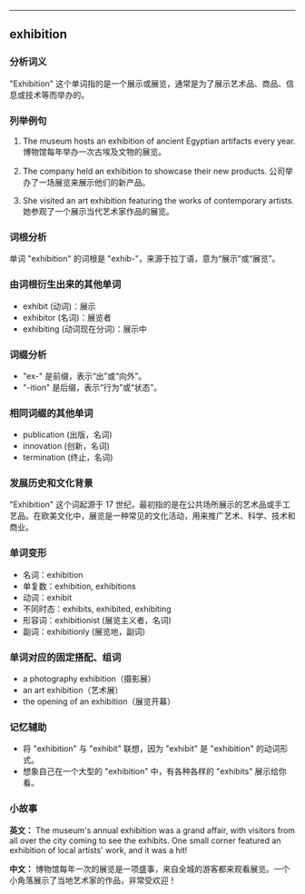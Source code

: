 
---------------
## exhibition
### 分析词义
"Exhibition" 这个单词指的是一个展示或展览，通常是为了展示艺术品、商品、信息或技术等而举办的。

### 列举例句
1. The museum hosts an exhibition of ancient Egyptian artifacts every year.
   博物馆每年举办一次古埃及文物的展览。

2. The company held an exhibition to showcase their new products.
   公司举办了一场展览来展示他们的新产品。

3. She visited an art exhibition featuring the works of contemporary artists.
   她参观了一个展示当代艺术家作品的展览。

### 词根分析
单词 "exhibition" 的词根是 "exhib-"，来源于拉丁语，意为“展示”或“展览”。

### 由词根衍生出来的其他单词
- exhibit (动词)：展示
- exhibitor (名词)：展览者
- exhibiting (动词现在分词)：展示中

### 词缀分析
- "ex-" 是前缀，表示“出”或“向外”。
- "-ition" 是后缀，表示“行为”或“状态”。

### 相同词缀的其他单词
- publication (出版，名词)
- innovation (创新，名词)
- termination (终止，名词)

### 发展历史和文化背景
"Exhibition" 这个词起源于 17 世纪，最初指的是在公共场所展示的艺术品或手工艺品。在欧美文化中，展览是一种常见的文化活动，用来推广艺术、科学、技术和商业。

### 单词变形
- 名词：exhibition
- 单复数：exhibition, exhibitions
- 动词：exhibit
- 不同时态：exhibits, exhibited, exhibiting
- 形容词：exhibitionist (展览主义者，名词)
- 副词：exhibitionly (展览地，副词)

### 单词对应的固定搭配、组词
- a photography exhibition（摄影展）
- an art exhibition（艺术展）
- the opening of an exhibition（展览开幕）

### 记忆辅助
- 将 "exhibition" 与 "exhibit" 联想，因为 "exhibit" 是 "exhibition" 的动词形式。
- 想象自己在一个大型的 "exhibition" 中，有各种各样的 "exhibits" 展示给你看。

### 小故事
**英文：** 
The museum's annual exhibition was a grand affair, with visitors from all over the city coming to see the exhibits. One small corner featured an exhibition of local artists' work, and it was a hit!

**中文：**
博物馆每年一次的展览是一项盛事，来自全城的游客都来观看展览。一个小角落展示了当地艺术家的作品，非常受欢迎！

